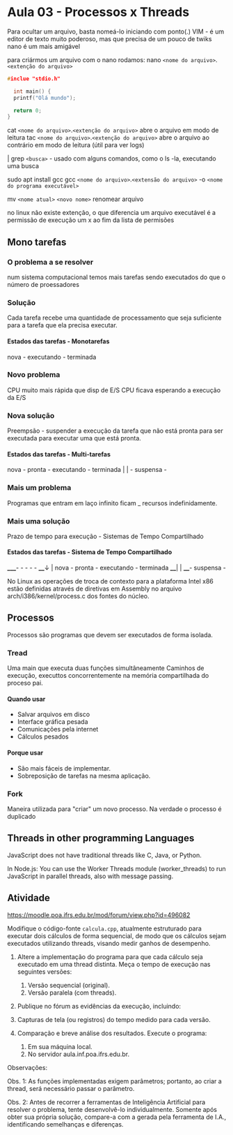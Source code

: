 # Aula 03 - Processos x Threads

Para ocultar um arquivo, basta nomeá-lo iniciando com ponto(.)
VIM - é um editor de texto muito poderoso, mas que precisa de um pouco de twiks
nano é um mais amigável

para criármos um arquivo com o nano rodamos:
nano `<nome do arquivo>`.`<extenção do arquivo>`

```c
#inclue "stdio.h"

  int main() {
  printf("Olá mundo");

  return 0;
}
```

cat `<nome do arquivo>`.`<extenção do arquivo>` abre o arquivo em modo de leitura
tac `<nome do arquivo>`.`<extenção do arquivo>` abre o arquivo ao contrário em modo de leitura (útil para ver logs)

| grep `<busca>` - usado com alguns comandos, como o ls -la, executando uma busca

sudo apt install gcc
gcc `<nome do arquivo>`.`<extensão do arquivo>` -o `<nome do programa executável>`

mv `<nome atual>` `<novo nome>` renomear arquivo

no linux não existe extenção, o que diferencia um arquivo executável é a permissão de execução um x ao fim da lista de permisões

## Mono tarefas

### O problema a se resolver

num sistema computacional temos mais tarefas sendo executados do que o número de proessadores

### Solução

Cada tarefa recebe uma quantidade de processamento que seja suficiente para a tarefa que ela precisa executar.

#### Estados das tarefas - Monotarefas

nova - executando - terminada

### Novo problema

CPU muito mais rápida que disp de E/S
CPU ficava esperando a execução da E/S

### Nova solução

Preempsão - suspender a execução da tarefa que não está pronta para ser executada para executar uma que está pronta.

#### Estados das tarefas - Multi-tarefas

nova - pronta - executando - terminada
| | - suspensa -

### Mais um problema

Programas que entram em laço infinito ficam \_ recursos indefinidamente.

### Mais uma solução

Prazo de tempo para execução - Sistemas de Tempo Compartilhado

#### Estados das tarefas - Sistema de Tempo Compartilhado

****\_\_\_****- - - - -
****\_\_****↓ |
nova - pronta - executando - terminada
****\_\_****| |
****\_\_****- suspensa -

No Linux as operações de troca de contexto para a plataforma Intel
x86 estão definidas através de diretivas em Assembly no arquivo
arch/i386/kernel/process.c dos fontes do núcleo.

## Processos

Processos são programas que devem ser executados de forma isolada.

### Tread

Uma main que executa duas funções simultâneamente
Caminhos de execução, executtos concorrentemente na memória compartilhada do proceso pai.

#### Quando usar

- Salvar arquivos em disco
- Interface gráfica pesada
- Comunicações pela internet
- Cálculos pesados

#### Porque usar

- São mais fáceis de implementar.
- Sobreposição de tarefas na mesma aplicação.

### Fork

Maneira utilizada para "criar" um novo processo.
Na verdade o processo é duplicado

## Threads in other programming Languages

JavaScript does not have traditional threads like C, Java, or Python.

In Node.js: You can use the Worker Threads module (worker_threads) to run JavaScript in parallel threads, also with message passing.

## Atividade

<https://moodle.poa.ifrs.edu.br/mod/forum/view.php?id=496082>

Modifique o código-fonte `calcula.cpp`, atualmente estruturado para executar dois cálculos de forma sequencial, de modo que os cálculos sejam executados utilizando threads, visando medir ganhos de desempenho.

1. Altere a implementação do programa para que cada cálculo seja executado em uma thread distinta.
   Meça o tempo de execução nas seguintes versões:

   1. Versão sequencial (original).
   2. Versão paralela (com threads).

2. Publique no fórum as evidências da execução, incluindo:
3. Capturas de tela (ou registros) do tempo medido para cada versão.
4. Comparação e breve análise dos resultados.
   Execute o programa:
   1. Em sua máquina local.
   2. No servidor aula.inf.poa.ifrs.edu.br.

Observações:

Obs. 1: As funções implementadas exigem parâmetros; portanto, ao criar a thread, será necessário passar o parâmetro.

Obs. 2: Antes de recorrer a ferramentas de Inteligência Artificial para resolver o problema, tente desenvolvê-lo individualmente. Somente após obter sua própria solução, compare-a com a gerada pela ferramenta de I.A., identificando semelhanças e diferenças.
